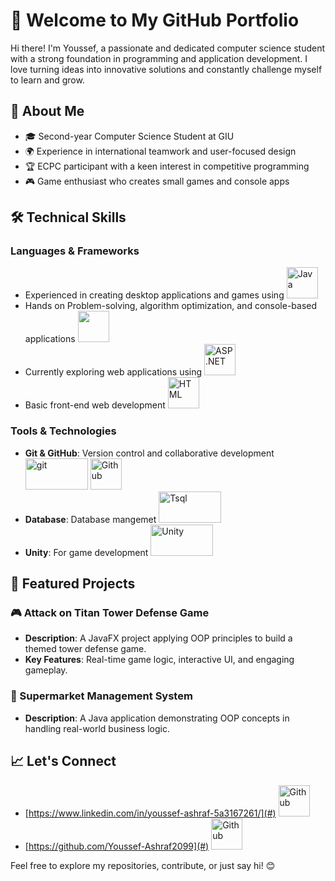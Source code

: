 # 🌟 Welcome to My GitHub Portfolio

Hi there! I'm Youssef, a passionate and dedicated computer science student with a strong foundation in programming and application development. I love turning ideas into innovative solutions and constantly challenge myself to learn and grow.

## 🚀 About Me

- 🎓 Second-year Computer Science Student at GIU
- 🌍 Experience in international teamwork and user-focused design
- 🏆 ECPC participant with a keen interest in competitive programming
- 🎮 Game enthusiast who creates small games and console apps

## 🛠️ Technical Skills

### Languages & Frameworks
-  Experienced in creating desktop applications and games using <img src="https://upload.wikimedia.org/wikipedia/en/3/30/Java_programming_language_logo.svg" alt="Java" width="50" height="50">
-  Hands on Problem-solving, algorithm optimization, and console-based applications  <img src="https://upload.wikimedia.org/wikipedia/commons/thumb/1/18/ISO_C%2B%2B_Logo.svg/800px-ISO_C%2B%2B_Logo.svg.png" width="50" height="50">
-  Currently exploring web applications using <img src="https://clipground.com/images/asp-net-logo-png-1.png" alt="ASP.NET" width="50" height="50">
-  Basic front-end web development   <img src="https://logos-download.com/wp-content/uploads/2017/07/HTML5_badge.png" alt="HTML" width="50" height="50">     
### Tools & Technologies
- **Git & GitHub**: Version control and collaborative development   <img src="https://upload.wikimedia.org/wikipedia/commons/thumb/e/e0/Git-logo.svg/1920px-Git-logo.svg.png" alt="git" width="100" height="50"> <img src="https://upload.wikimedia.org/wikipedia/commons/thumb/c/c2/GitHub_Invertocat_Logo.svg/330px-GitHub_Invertocat_Logo.svg.png" alt="Github" width="50" height="50">
- **Database**: Database mangemet  <img src="https://www.sqlservertutorial.net/wp-content/uploads/sql-server-tutorial.svg" alt="Tsql" width="100" height="50"> 
- **Unity**: For game development  <img src="https://upload.wikimedia.org/wikipedia/commons/thumb/c/c4/Unity_2021.svg/1920px-Unity_2021.svg.png" alt="Unity" width="100" height="50">


## 📂 Featured Projects

### 🎮 Attack on Titan Tower Defense Game
- **Description**: A JavaFX project applying OOP principles to build a themed tower defense game.
- **Key Features**: Real-time game logic, interactive UI, and engaging gameplay.


### 🛒 Supermarket Management System
- **Description**: A Java application demonstrating OOP concepts in handling real-world business logic.


## 📈 Let's Connect
- [https://www.linkedin.com/in/youssef-ashraf-5a3167261/](#) <img src="https://www.practicepanther.com/wp-content/uploads/2016/06/linkedin-for-lawyers.png" alt="Github" width="50" height="50">
- [https://github.com/Youssef-Ashraf2099](#) <img src="https://play-lh.googleusercontent.com/PCpXdqvUWfCW1mXhH1Y_98yBpgsWxuTSTofy3NGMo9yBTATDyzVkqU580bfSln50bFU" alt="Github" width="50" height="50">

Feel free to explore my repositories, contribute, or just say hi! 😊
